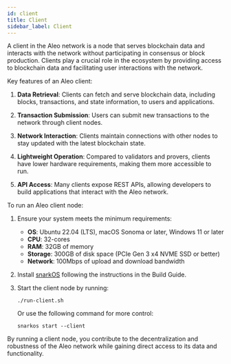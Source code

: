 ```yaml
---
id: client 
title: Client
sidebar_label: Client
---
```


A client in the Aleo network is a node that serves blockchain data and interacts with the network without participating in consensus or block production. Clients play a crucial role in the ecosystem by providing access to blockchain data and facilitating user interactions with the network.

Key features of an Aleo client:

1. **Data Retrieval**: Clients can fetch and serve blockchain data, including blocks, transactions, and state information, to users and applications.

2. **Transaction Submission**: Users can submit new transactions to the network through client nodes.

3. **Network Interaction**: Clients maintain connections with other nodes to stay updated with the latest blockchain state.

4. **Lightweight Operation**: Compared to validators and provers, clients have lower hardware requirements, making them more accessible to run.

5. **API Access**: Many clients expose REST APIs, allowing developers to build applications that interact with the Aleo network.

To run an Aleo client node:

1. Ensure your system meets the minimum requirements:
   - **OS**: Ubuntu 22.04 (LTS), macOS Sonoma or later, Windows 11 or later
   - **CPU**: 32-cores
   - **RAM**: 32GB of memory
   - **Storage**: 300GB of disk space (PCIe Gen 3 x4 NVME SSD or better)
   - **Network**: 100Mbps of upload and download bandwidth

2. Install [snarkOS](../../guides/introduction/02_installation.md) following the instructions in the Build Guide.

3. Start the client node by running:
   ```
   ./run-client.sh
   ```

   Or use the following command for more control:
   ```
   snarkos start --client
   ```

By running a client node, you contribute to the decentralization and robustness of the Aleo network while gaining direct access to its data and functionality.

